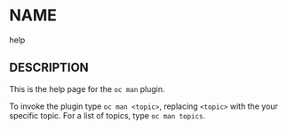 # NAME

help

## DESCRIPTION

This is the help page for the `oc man` plugin.

To invoke the plugin type `oc man <topic>`, replacing `<topic>` with the
your specific topic. For a list of topics, type `oc man topics`.
